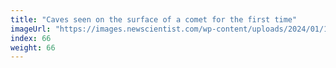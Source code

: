 ```yaml
---
title: "Caves seen on the surface of a comet for the first time"
imageUrl: "https://images.newscientist.com/wp-content/uploads/2024/01/12110251/SEI_186875306.jpg?width=600"
index: 66
weight: 66
---
```

